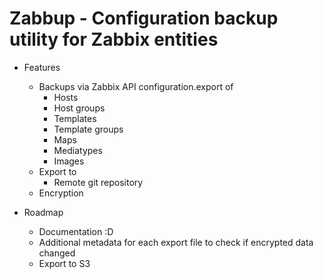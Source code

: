 # Zabbup - Configuration backup utility for Zabbix entities

* Features
  * Backups via Zabbix API configuration.export of
    * Hosts
    * Host groups
    * Templates
    * Template groups
    * Maps
    * Mediatypes
    * Images
  * Export to
    * Remote git repository
  * Encryption

* Roadmap
  * Documentation :D
  * Additional metadata for each export file to check if encrypted data changed
  * Export to S3
